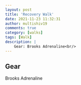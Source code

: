 ```yaml
---
layout: post
title: 'Recovery Walk'
date: 2021-11-23 11:32:31
author: multishiv19
comments: true
category: [walks]
tags: [Walk]
description: |
    Gear: Brooks Adrenaline<br/>
---
```


## Gear
Brooks Adrenaline



<div width='100%' class='strava-embed-placeholder' data-embed-type='activity' data-embed-id='6294312232'></div>
<script src='https://strava-embeds.com/embed.js'></script>
